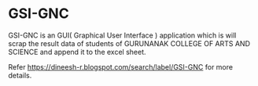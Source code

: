 # GSI-GNC
GSI-GNC is an GUI( Graphical User Interface ) application which is will scrap the result data of students of GURUNANAK COLLEGE OF ARTS AND SCIENCE and append it to the excel sheet.

Refer https://dineesh-r.blogspot.com/search/label/GSI-GNC for more details.
